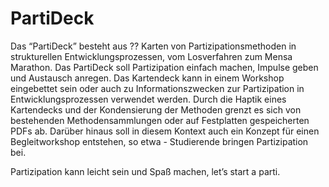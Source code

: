 # PartiDeck

Das “PartiDeck” besteht aus ?? Karten von Partizipationsmethoden in strukturellen Entwicklungsprozessen, vom Losverfahren zum Mensa Marathon. Das PartiDeck soll Partizipation einfach machen, Impulse geben und Austausch anregen. Das Kartendeck kann in einem Workshop eingebettet sein oder auch zu Informationszwecken zur Partizipation in Entwicklungsprozessen verwendet werden. Durch die Haptik eines Kartendecks und der Kondensierung der Methoden grenzt es sich von bestehenden Methodensammlungen oder auf Festplatten gespeicherten PDFs ab. Darüber hinaus soll in diesem Kontext auch ein Konzept für einen Begleitworkshop entstehen, so etwa - Studierende bringen Partizipation bei. 

Partizipation kann leicht sein und Spaß machen, let’s start a parti.
